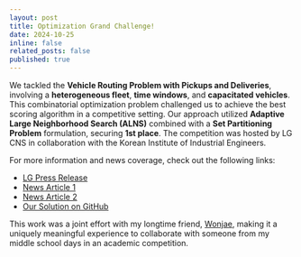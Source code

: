 ```yaml
---
layout: post
title: Optimization Grand Challenge!
date: 2024-10-25
inline: false
related_posts: false
published: true
---
```

We tackled the **Vehicle Routing Problem with Pickups and Deliveries**, involving a **heterogeneous fleet**, **time windows**, and **capacitated vehicles**. 
This combinatorial optimization problem challenged us to achieve the best scoring algorithm in a competitive setting. 
Our approach utilized **Adaptive Large Neighborhood Search (ALNS)** combined with a **Set Partitioning Problem** formulation, securing **1st place**.
The competition was hosted by LG CNS in collaboration with the Korean Institute of Industrial Engineers.

<!-- [LG](https://www.lgcns.com/pr/news/61527/)  
[news](https://www.khan.co.kr/article/202410271030001)  
[news](https://biz.chosun.com/it-science/ict/2024/10/27/GEKHZYF4K5GTXEFIP5GMA52SMI/)

[Our_Solution](https://github.com/syleeKR/Optimization-Grand-Challenge-2024)
 -->

For more information and news coverage, check out the following links:

- [LG Press Release](https://www.lgcns.com/pr/news/61527/)  
- [News Article 1](https://www.khan.co.kr/article/202410271030001)  
- [News Article 2](https://biz.chosun.com/it-science/ict/2024/10/27/GEKHZYF4K5GTXEFIP5GMA52SMI/)  
- [Our Solution on GitHub](https://github.com/syleeKR/Optimization-Grand-Challenge-2024)  

This work was a joint effort with my longtime friend, [Wonjae](https://github.com/prisem123), making it a uniquely meaningful experience to collaborate with someone from my middle school days in an academic competition.